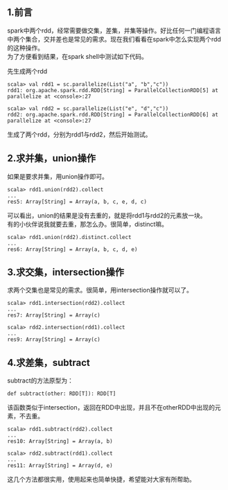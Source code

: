 ## 1.前言
spark中两个rdd，经常需要做交集，差集，并集等操作。好比任何一门编程语言中两个集合，交并差也是常见的需求。现在我们看看在spark中怎么实现两个rdd的这种操作。  
为了方便看到结果，在spark shell中测试如下代码。  

先生成两个rdd  

```
scala> val rdd1 = sc.parallelize(List("a", "b","c"))
rdd1: org.apache.spark.rdd.RDD[String] = ParallelCollectionRDD[5] at parallelize at <console>:27

scala> val rdd2 = sc.parallelize(List("e", "d","c"))
rdd2: org.apache.spark.rdd.RDD[String] = ParallelCollectionRDD[6] at parallelize at <console>:27
```  

生成了两个rdd，分别为rdd1与rdd2，然后开始测试。  

## 2.求并集，union操作
如果是要求并集，用union操作即可。  

```
scala> rdd1.union(rdd2).collect
...
res5: Array[String] = Array(a, b, c, e, d, c)
```  

可以看出，union的结果是没有去重的，就是将rdd1与rdd2的元素放一块。  
有的小伙伴说我就要去重，那怎么办。很简单，distinct嘛。  

```
scala> rdd1.union(rdd2).distinct.collect
...
res6: Array[String] = Array(a, b, c, d, e)
```  

## 3.求交集，intersection操作
求两个交集也是常见的需求。很简单，用intersection操作就可以了。  

```
scala> rdd1.intersection(rdd2).collect
...
res7: Array[String] = Array(c)

scala> rdd2.intersection(rdd1).collect
...
res9: Array[String] = Array(c)
```  

## 4.求差集，subtract
subtract的方法原型为：  

```
def subtract(other: RDD[T]): RDD[T]
```  

该函数类似于intersection，返回在RDD中出现，并且不在otherRDD中出现的元素，不去重。  

```
scala> rdd1.subtract(rdd2).collect
...
res10: Array[String] = Array(a, b)

scala> rdd2.subtract(rdd1).collect
...
res11: Array[String] = Array(d, e)
```  

这几个方法都很实用，使用起来也简单快捷，希望能对大家有所帮助。  